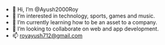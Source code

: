 - 👋 Hi, I’m @Ayush2000Roy
- 👀 I’m interested in technology, sports, games and music.
- 🌱 I’m currently learning how to be an asset to a company.
- 💞️ I’m looking to collaborate on web and app development.
- 📫 royayush712@gmail.com

<!---
Ayush2000Roy/Ayush2000Roy is a ✨ special ✨ repository because its `README.md` (this file) appears on your GitHub profile.
You can click the Preview link to take a look at your changes.
--->
